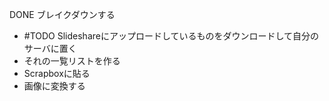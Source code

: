 
DONE ブレイクダウンする
- #TODO Slideshareにアップロードしているものをダウンロードして自分のサーバに置く
- それの一覧リストを作る
- Scrapboxに貼る
- 画像に変換する

